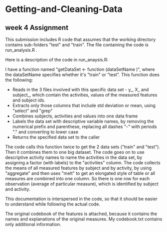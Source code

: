 # Getting-and-Cleaning-Data
## week 4 Assignment

This submission includes R code that assumes that the working directory contains sub-folders "test" and "train".
The file containing the code is run_analysis.R .

Here is a description of the code in run_anaysis.R:

   I have a function named "getDataSet <- function (dataSetName )", where the dataSetName specifies whether it's
   "train" or "test".
   This function does the following:
   - Reads in the 3 files involved with this specific data set -  y_, X_ and subject_, which contain the activities, values of the         measured features and subject ids.
   - Extracts only those columns that include std deviation or mean, using "select" and "grep"
   - Combines subjects, activities and values into one data frame
   - Labels the data set with descriptive variable names, by removing the numerical prefix and parenthese, replacing all dashes "-"        with periods "." and converting to lower case
   - Returns the specified data set to the caller

The code calls this function twice to get the 2 data sets ("train" and "test").
Then it combines them to one big dataset.
The code goes on to use descriptive activity names to name the activities in the data set, by assigning a factor (with labels) to the "activities" column.
The code collects the means of all measured features by subject and by activity, by using "aggregate"
and then uses "melt" to get an elongated style of table or all measures are combined into one column. So there is one row for each observation (average of particular measure), which is identified by subject and activity.
  
This documentation is interspersed in the code, so that it should be easier to understand while following the actual code.
  
The original codebook of the features is attached, because it contains the names and explanations of the original measures.
My codebook.txt contains only additional information.
